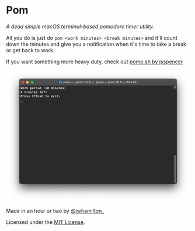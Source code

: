 # Pom

*A dead simple macOS terminal-based pomodoro timer utility.*

All you do is just do `pom <work minutes> <break minutes>` and it'll count down the minutes and give you a notification when it's time to take a break or get back to work.

If you want something more heavy duty, check out [pomo.sh by jsspencer](https://github.com/jsspencer/pomo)

![screenshot 1](images/sc1.png)

Made in an hour or two by [@jwhamilton_](https://www.twitter.com/jwhamilton_)

Licensed under the [MIT License](https://mit-license.org/).